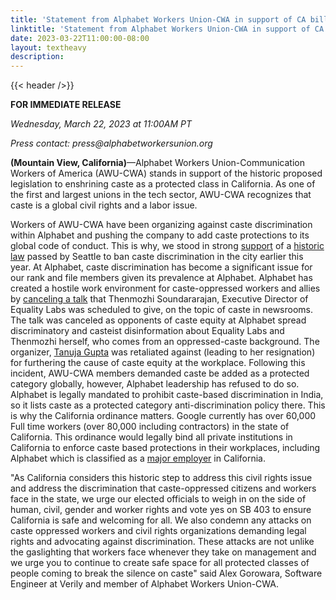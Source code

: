 ```yaml
---
title: 'Statement from Alphabet Workers Union-CWA in support of CA bill SB 403 to ban caste discrimination'
linktitle: 'Statement from Alphabet Workers Union-CWA in support of CA bill SB 403 to ban caste discrimination'
date: 2023-03-22T11:00:00-08:00
layout: textheavy
description:
---
```


{{< header />}}

**FOR IMMEDIATE RELEASE**

_Wednesday, March 22, 2023 at 11:00AM PT_

_Press contact: press@alphabetworkersunion.org_

**(Mountain View, California)**—Alphabet Workers Union-Communication Workers of America (AWU-CWA) stands in support of the historic proposed legislation to enshrining caste as a protected class in California. As one of the first and largest unions in the tech sector, AWU-CWA recognizes that caste is a global civil rights and a labor issue.

Workers of AWU-CWA have been organizing against caste discrimination within Alphabet and pushing the company to add caste protections to its global code of conduct. This is why, we stood in strong [support](https://alphabetworkersunion.org/press/releases/support-for-seattle-caste-ordinance/) of a [historic law](https://www.npr.org/2023/02/22/1158687243/seattle-becomes-the-first-u-s-city-to-ban-caste-discrimination) passed by Seattle to ban caste discrimination in the city earlier this year. At Alphabet, caste discrimination has become a significant issue for our rank and file members given its prevalence at Alphabet. Alphabet has created a hostile work environment for caste-oppressed workers and allies by [canceling a talk](https://www.nbcnews.com/news/asian-america/big-techs-big-problem-also-best-kept-secret-caste-discrimination-rcna33692) that Thenmozhi Soundararajan, Executive Director of Equality Labs was scheduled to give, on the topic of caste in newsrooms. The talk was canceled as opponents of caste equity at Alphabet spread discriminatory and casteist disinformation about Equality Labs and Thenmozhi herself, who comes from an oppressed-caste background. The organizer, [Tanuja Gupta](https://www.newyorker.com/news/q-and-a/googles-caste-bias-problem) was retaliated against (leading to her resignation) for furthering the cause of caste equity at the workplace. Following this incident, AWU-CWA members demanded caste be added as a protected category globally, however, Alphabet leadership has refused to do so. Alphabet is legally mandated to prohibit caste-based discrimination in India, so it lists caste as a protected category anti-discrimination policy there. This is why the California ordinance matters. Google currently has over 60,000 Full time workers (over 80,000 including contractors) in the state of California. This ordinance would legally bind all private institutions in California to enforce caste based protections in their workplaces, including Alphabet which is classified as a [major employer](https://labormarketinfo.edd.ca.gov/majorer/countymajorer.asp?CountyCode=000000) in California.

"As California considers this historic step to address this civil rights issue and address the discrimination that caste-oppressed citizens and workers face in the state, we urge our elected officials to weigh in on the side of human, civil, gender and worker rights and vote yes on SB 403 to ensure California is safe and welcoming for all. We also condemn any attacks on caste oppressed workers and civil rights organizations demanding legal rights and advocating against discrimination. These attacks are not unlike the gaslighting that workers face whenever they take on management and we urge you to continue to create safe space for all protected classes of people coming to break the silence on caste" said Alex Gorowara, Software Engineer at Verily and member of Alphabet Workers Union-CWA.